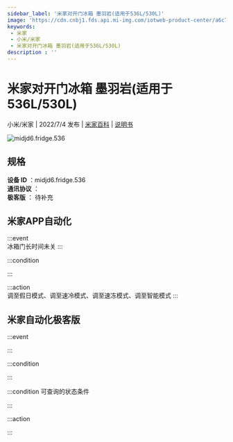 ```yaml
---
sidebar_label: '米家对开门冰箱 墨羽岩(适用于536L/530L)'
image: 'https://cdn.cnbj1.fds.api.mi-img.com/iotweb-product-center/a6c74b30255848497b2655d0c8fb7502_1654164790017.png?GalaxyAccessKeyId=AKVGLQWBOVIRQ3XLEW&Expires=9223372036854775807&Signature=ablhgCwEx6dXXFkFsGgc2YJX7cI='
keywords: 
 - 米家
 - 小米/米家
 - 米家对开门冰箱 墨羽岩(适用于536L/530L)
description : ''
---
```

# 米家对开门冰箱 墨羽岩(适用于536L/530L)

小米/米家 | 2022/7/4 发布 | [米家百科](https://home.mi.com/webapp/content/baike/product/index.html?model=midjd6.fridge.536) | [说明书](https://home.mi.com/views/introduction.html?model=midjd6.fridge.536&region=cn)

![midjd6.fridge.536](https://cdn.cnbj1.fds.api.mi-img.com/iotweb-product-center/a6c74b30255848497b2655d0c8fb7502_1654164790017.png?GalaxyAccessKeyId=AKVGLQWBOVIRQ3XLEW&Expires=9223372036854775807&Signature=ablhgCwEx6dXXFkFsGgc2YJX7cI=)

## 规格  
> 
**设备 ID** ：midjd6.fridge.536  
**通讯协议** ：  
**极客版**  ： 待补充 


## 米家APP自动化  

:::event  
冰箱门长时间未关
:::

:::condition  

:::

:::action   
调至假日模式、调至速冷模式、调至速冻模式、调至智能模式
:::

## 米家自动化极客版  

:::event  

:::

:::condition  

:::

:::condition 可查询的状态条件  

:::

:::action  

:::

        
